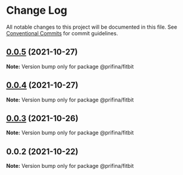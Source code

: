 # Change Log

All notable changes to this project will be documented in this file.
See [Conventional Commits](https://conventionalcommits.org) for commit guidelines.

## [0.0.5](https://prifina-admin/prifina/prifina-components/compare/@prifina/fitbit@0.0.4...@prifina/fitbit@0.0.5) (2021-10-27)

**Note:** Version bump only for package @prifina/fitbit





## [0.0.4](https://prifina-admin/prifina/prifina-components/compare/@prifina/fitbit@0.0.3...@prifina/fitbit@0.0.4) (2021-10-27)

**Note:** Version bump only for package @prifina/fitbit





## [0.0.3](https://prifina-admin/prifina/prifina-components/compare/@prifina/fitbit@0.0.2...@prifina/fitbit@0.0.3) (2021-10-26)

**Note:** Version bump only for package @prifina/fitbit





## 0.0.2 (2021-10-22)

**Note:** Version bump only for package @prifina/fitbit
